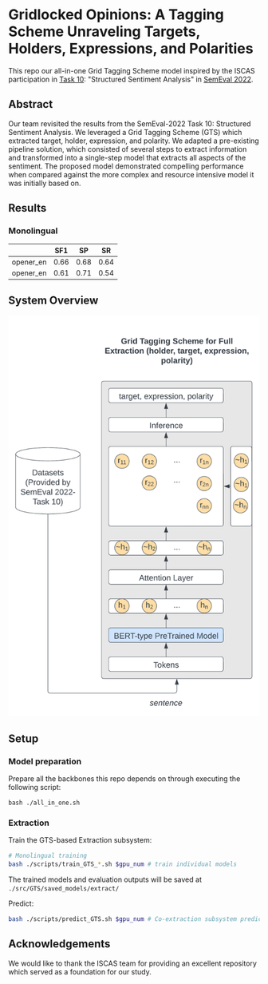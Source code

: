 # Gridlocked Opinions: A Tagging Scheme Unraveling Targets, Holders, Expressions, and Polarities

This repo our all-in-one Grid Tagging Scheme model inspired by the ISCAS participation in [Task 10](https://github.com/jerbarnes/semeval22_structured_sentiment/): "Structured Sentiment Analysis" in [SemEval 2022](https://semeval.github.io/SemEval2022/).

## Abstract

Our team revisited the results from the SemEval-2022 Task 10: Structured Sentiment Analysis. 
We leveraged a Grid Tagging Scheme (GTS) which extracted target, holder, expression, and polarity.
We adapted a pre-existing pipeline solution, which consisted of several
steps to extract information and transformed into a single-step model that extracts all aspects of the sentiment. 
The proposed model demonstrated compelling performance when compared against the more complex and resource intensive model it was initially based on.

## Results

### Monolingual

|                |  SF1  |  SP   |  SR   |
| :------------: | :---: | :---: | :---: |
|   opener_en    | 0.66  | 0.68  | 0.64  |
|   opener_en    | 0.61  | 0.71  | 0.54  |

## System Overview

![system_overview](img/system_overview.png )

## Setup

### Model preparation

Prepare all the backbones this repo depends on through executing the following script:

```
bash ./all_in_one.sh
```


### Extraction

Train the GTS-based Extraction subsystem:

```bash
# Monolingual training
bash ./scripts/train_GTS_*.sh $gpu_num # train individual models

```

The trained models and evaluation outputs will be saved at ```./src/GTS/saved_models/extract/```

Predict:

```bash
bash ./scripts/predict_GTS.sh $gpu_num # Co-extraction subsystem predict
```


## Acknowledgements

We would like to thank the ISCAS team for providing an excellent repository which served as a foundation for our study.
